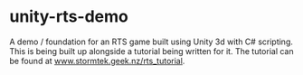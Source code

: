 unity-rts-demo
==============

A demo / foundation for an RTS game built using Unity 3d with C# scripting. This is being built up alongside a tutorial being written for it. The tutorial can be found at www.stormtek.geek.nz/rts_tutorial.
